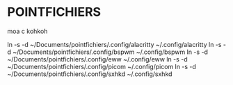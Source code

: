 # POINTFICHIERS
moa c kohkoh

ln -s -d ~/Documents/pointfichiers/.config/alacritty ~/.config/alacritty
ln -s -d ~/Documents/pointfichiers/.config/bspwm ~/.config/bspwm
ln -s -d ~/Documents/pointfichiers/.config/eww ~/.config/eww
ln -s -d ~/Documents/pointfichiers/.config/picom ~/.config/picom
ln -s -d ~/Documents/pointfichiers/.config/sxhkd ~/.config/sxhkd
